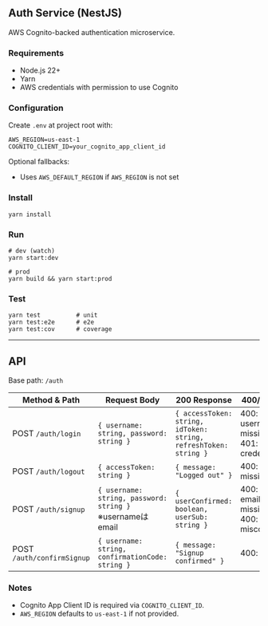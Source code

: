 ## Auth Service (NestJS)

AWS Cognito-backed authentication microservice.

### Requirements

- Node.js 22+
- Yarn
- AWS credentials with permission to use Cognito

### Configuration

Create `.env` at project root with:

```
AWS_REGION=us-east-1
COGNITO_CLIENT_ID=your_cognito_app_client_id
```

Optional fallbacks:

- Uses `AWS_DEFAULT_REGION` if `AWS_REGION` is not set

### Install

```
yarn install
```

### Run

```
# dev (watch)
yarn start:dev

# prod
yarn build && yarn start:prod
```

### Test

```
yarn test          # unit
yarn test:e2e      # e2e
yarn test:cov      # coverage
```

---


## API

Base path: `/auth`

| Method & Path            | Request Body                                      | 200 Response                                              | 400/401 Response                |
|-------------------------|---------------------------------------------------|-----------------------------------------------------------|---------------------------------|
| POST `/auth/login`      | `{ username: string, password: string }`           | `{ accessToken: string, idToken: string, refreshToken: string }` | 400: username/password missing<br>401: invalid credentials |
| POST `/auth/logout`     | `{ accessToken: string }`                          | `{ message: "Logged out" }`                               | 400: accessToken missing        |
| POST `/auth/signup`     | `{ username: string, password: string }` <br>※usernameはemail | `{ userConfirmed: boolean, userSub: string }`              | 400: email/password missing<br>400: client misconfig      |
| POST `/auth/confirmSignup` | `{ username: string, confirmationCode: string }` | `{ message: "Signup confirmed" }`                         | 400: fields missing             |

### Notes

- Cognito App Client ID is required via `COGNITO_CLIENT_ID`.
- `AWS_REGION` defaults to `us-east-1` if not provided.
